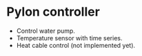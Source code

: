 # Pylon controller

- Control water pump.
- Temperature sensor with time series.
- Heat cable control (not implemented yet).

